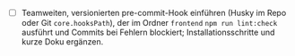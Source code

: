 - [ ] Teamweiten, versionierten pre-commit-Hook einführen (Husky im Repo oder Git `core.hooksPath`), der im Ordner `frontend` `npm run lint:check` ausführt und Commits bei Fehlern blockiert; Installationsschritte und kurze Doku ergänzen.

